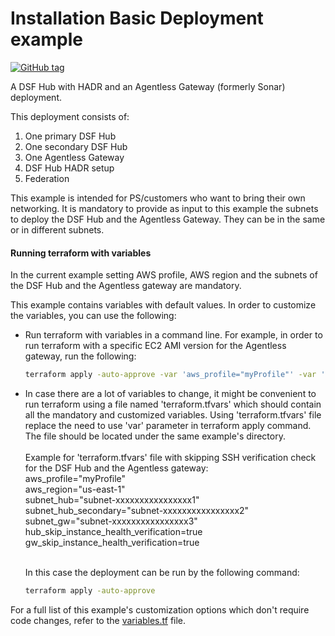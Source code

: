 # Installation Basic Deployment example
[![GitHub tag](https://img.shields.io/github/v/tag/imperva/dsfkit.svg)](https://github.com/imperva/dsfkit/tags)

A DSF Hub with HADR and an Agentless Gateway (formerly Sonar) deployment.

This deployment consists of:

1. One primary DSF Hub
2. One secondary DSF Hub
3. One Agentless Gateway
4. DSF Hub HADR setup
5. Federation

This example is intended for PS/customers who want to bring their own networking.
It is mandatory to provide as input to this example the subnets to deploy the DSF Hub and the Agentless Gateway.
They can be in the same or in different subnets.<br/>

#### Running terraform with variables
In the current example setting AWS profile, AWS region and the subnets of the DSF Hub and the Agentless gateway are mandatory.<br/>

This example contains variables with default values. In order to customize the variables, you can use the following:
* Run terraform with variables in a command line. For example, in order to run terraform with a specific EC2 AMI version for the Agentless gateway, run the following:
  ```bash
  terraform apply -auto-approve -var 'aws_profile="myProfile"' -var 'aws_region="us-east-1"' -var 'subnet_hub="subnet-xxxxxxxxxxxxxxxx1"' -var 'subnet_hub_secondary="subnet-xxxxxxxxxxxxxxxx2"' -var 'subnet_gw="subnet-xxxxxxxxxxxxxxxx3"'
   ```
* In case there are a lot of variables to change, it might be convenient to run terraform using a file named 'terraform.tfvars' which should contain all the mandatory and customized variables. Using 'terraform.tfvars' file replace the need to use 'var' parameter in terraform apply command. The file should be located under the same example's directory.<br/><br/> 
Example for 'terraform.tfvars' file with skipping SSH verification check for the DSF Hub and the Agentless gateway:<br/> 
aws_profile="myProfile"<br/>
aws_region="us-east-1"<br/>
subnet_hub="subnet-xxxxxxxxxxxxxxxx1"<br/>
subnet_hub_secondary="subnet-xxxxxxxxxxxxxxxx2"<br/>
subnet_gw="subnet-xxxxxxxxxxxxxxxx3"<br/>
hub_skip_instance_health_verification=true<br/>
gw_skip_instance_health_verification=true<br/><br/>

  In this case the deployment can be run by the following command:
  ```bash
  terraform apply -auto-approve
   ```
For a full list of this example's customization options which don't require code changes, refer to the [variables.tf](https://github.com/imperva/dsfkit/tree/1.3.6/examples/installation/basic_deployment/variables.tf) file.